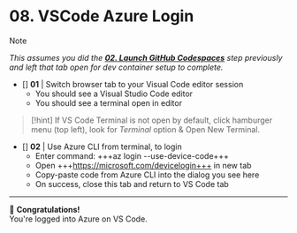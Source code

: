 # 08. VSCode Azure Login

> [!NOTE]
_This assumes you did the **[02. Launch GitHub Codespaces](#2-launch-github-codespaces)** step previously and left that tab open for dev container setup to complete._

* []  **01** | Switch browser tab to your Visual Code editor session
    - You should see a Visual Studio Code editor 
    - You should see a terminal open in editor

> [!hint]
> If VS Code Terminal is not open by default, click hamburger menu (top left), look for _Terminal_ option & Open New Terminal.

* []  **02** | Use Azure CLI from terminal, to login
    - Enter command: +++az login --use-device-code+++ 
    - Open +++https://microsoft.com/devicelogin+++ in new tab
    - Copy-paste code from Azure CLI into the dialog you see here
    - On success, close this tab and return to VS Code tab

---

🥳 **Congratulations!** <br/> You're logged into Azure on VS Code.